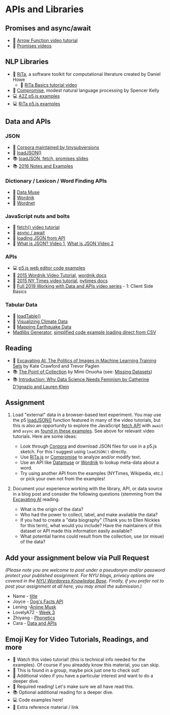 # APIs and Libraries

## Promises and async/await

- 🍿 [Arrow Function video tutorial](https://youtu.be/mrYMzpbFz18)
- 🍿 [Promises videos](https://www.youtube.com/playlist?list=PLRqwX-V7Uu6bKLPQvPRNNE65kBL62mVfx)

## NLP Libraries

- 🔗 [RiTa](https://rednoise.org/rita/), a software toolkit for computational literature created by Daniel Howe
  - 🚨 [RiTa Basics tutorial video](https://youtu.be/lIPEvh8HbGQ)
- 🔗 [Compromise](https://github.com/spencermountain/compromise), modest natural language processing by Spencer Kelly
- 💻 [A2Z p5.js examples](https://editor.p5js.org/a2zitp/collections/oG3L-OLvGP)
- 💻 [RiTa p5.js examples](https://editor.p5js.org/rita-examples/collections/ltF2vMtaL)

## Data and APIs

### JSON

- 🔗 [Corpora maintained by tinysubversions](https://github.com/dariusk/corpora)
- 🔗 [loadJSON()](https://p5js.org/reference/p5/loadJSON/)
- 📚 [loadJSON, fetch, promises slides](https://docs.google.com/presentation/d/1ZD488eK_hK133P07bDArxHnecjI9LFS0bb4KMfSi_qg/edit?usp=sharing)
- 📚 [2016 Notes and Examples](https://shiffman-archive.netlify.app/a2z/data-apis/)

### Dictionary / Lexicon / Word Finding APIs

- 🔗 [Data Muse](https://www.datamuse.com/api/)
- 🔗 [Wordnik](https://developer.wordnik.com/)
- 🔗 [Wordnet](https://wordnet.princeton.edu/)

### JavaScript nuts and bolts

- 🚨 [fetch() video tutorial](https://thecodingtrain.com/tracks/data-and-apis-in-javascript/data/1-client-side/1-fetch)
- 🚨 [async / await](https://youtu.be/XO77Fib9tSI)
- 🚨 [loading JSON from API](https://thecodingtrain.com/tracks/data-and-apis-in-javascript/data/1-client-side/4-json)
- 🍿 [What is JSON? Video 1](https://youtu.be/_NFkzw6oFtQ?list=PLRqwX-V7Uu6a-SQiI4RtIwuOrLJGnel0r), [What is JSON Video 2](https://youtu.be/118sDpLOClw?list=PLRqwX-V7Uu6a-SQiI4RtIwuOrLJGnel0r)

### APIs

- 💻 [p5.js web editor code examples](https://editor.p5js.org/a2zitp/collections/cgfJWhpsE)
- 🔢 [2015 Wordnik Video Tutorial](https://youtu.be/YsgdUaOrFnQ), [wordnik docs](http://developer.wordnik.com/)
- 🔢 [2015 NY Times video tutorial](https://youtu.be/IMne3LY4bks), [nytimes docs](https://developer.nytimes.com/)
- 🍿 [Full 2019 Working with Data and APIs video series](https://thecodingtrain.com/tracks/data-and-apis-in-javascript) - 1: Client Side Basics

### Tabular Data

- 🔗 [loadTable()](https://p5js.org/reference/p5/loadTable/)
- 🍿 [Visualizing Climate Data](https://thecodingtrain.com/challenges/178-climate-spiral)
- 🍿 [Mapping Earthquake Data](https://thecodingtrain.com/challenges/57-mapping-earthquake-data)
-  [Madlibs Generator](https://thecodingtrain.com/challenges/39-madlibs-generator), [simplified code example loading direct from CSV](https://editor.p5js.org/a2zitp/sketches/yZp-eF9KD)

## Reading

- 📕 [Excavating AI: The Politics of Images in Machine Learning Training Sets](https://www.excavating.ai/) by Kate Crawford and Trevor Paglen
- 📚 [The Point of Collection](https://medium.com/datasociety-points/the-point-of-collection-8ee44ad7c2fa) by Mimi Onuoha (see: [Missing Datasets](https://github.com/MimiOnuoha/missing-datasets))
- 📚 [Introduction: Why Data Science Needs Feminism by Catherine D'Ignazio and Lauren Klein](https://data-feminism.mitpress.mit.edu/pub/frfa9szd/release/3)

## Assignment

1. Load "external" data in a browser-based text experiment. You may use the p5 [loadJSON()](https://p5js.org/reference/p5/loadJSON/) function featured in many of the video tutorials, but this is also an opportunity to explore the JavaScript [fetch API](https://developer.mozilla.org/en-US/docs/Web/API/Fetch_API/Using_Fetch) with `await` and `async` as [found in these examples](https://editor.p5js.org/a2zitp/collections/cgfJWhpsE). See above for relevant video tutorials. Here are some ideas:

   - Look through [Corpora](https://github.com/dariusk/corpora) and download JSON files for use in a p5.js sketch. For this I suggest using `loadJSON()` directly.
   - Use [RiTa.js](https://github.com/dhowe/RiTaJS) or [Compromise](https://github.com/spencermountain/compromise) to analyze and/or modify text.
   - Use an API like [Datamuse](https://www.datamuse.com/api/) or [Wordnik](http://developer.wordnik.com/) to lookup meta-data about a word.
   - Try using another API from the examples (NYTimes, Wikipedia, etc.) or pick your own not from the examples!

2. Document your experience working with the library, API, or data source in a blog post and consider the following questions (stemming from the [Excavating AI](https://www.excavating.ai/) reading.
   - What is the origin of the data?
   - Who had the power to collect, label, and make available the data?
   - If you had to create a "data biography" (Thank you to Ellen Nickles for this term), what would you include? Have the maintainers of this dataset or API made this information easily available?
   - What potential harms could result from the collection, use (or misue) of the data?

## Add your assignment below via Pull Request

_(Please note you are welcome to post under a pseudonym and/or password protect your published assignment. For NYU blogs, privacy options are covered in the [NYU Wordpress Knowledge Base](https://wp.nyu.edu/knowledge/). Finally, if you prefer not to post your assignment at all here, you may email the submission.)_

- Name - [title](url)
- Joyce - [Dog's Facts API](https://joycezheng.notion.site/Assignment3-fetch-API-10b4ee8df27e8062bf4ffb98e20c2bd0?pvs=4)
- Lening -[Anime Musk](https://repeated-cake-04e.notion.site/Week3-4a0f93a64f9c4bc9865cc769d90bea64?pvs=4)
- LovelyA72 - [Week 3](https://a2z.kmoene.com/p/474618-2418.html)
- Zhiyang - [Phonetics](https://iszhiyang.com/atoz/site/week3/)
- Cara - [Data and APIs](https://pastoral-galliform-f42.notion.site/Week-3-9b973d71d7d643f692d2846efe6356ba?pvs=4)

## Emoji Key for Video Tutorials, Readings, and more

- 🚨 Watch this video tutorial! (this is technical info needed for the examples). Of course if you alreaddy know this material, you can skip.
- 🔢 This is found in a group, maybe pick just one to check out!
- 🍿 Additional video if you have a particular interest and want to do a deeper dive.
- 📕 Required reading! Let's make sure we all have read this.
- 📚 Optional additional reading for a deeper dive.
- 💻 Code examples here!
- 🔗 Extra reference material / link
